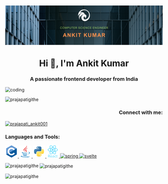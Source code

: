![logo](https://github.com/Prajapatigithe/Prajapatigithe/blob/main/Black%20and%20White%20Gradient%20Corporate%20Business%20Linkedin%20Banner%20Background%20Photo%20(1).png)
<h1 align="center">Hi 👋, I'm Ankit Kumar</h1>
<h3 align="center">A passionate frontend developer from India</h3>
<img algin="right" alt="coding" width="400"src="https://camo.githubusercontent.com/4d9f5ecceb711eec6e2018f38a5677dc657c9738d4a65ba3b928c41c0a45b439/68747470733a2f2f6d69726f2e6d656469756d2e636f6d2f6d61782f313336302f302a37513379765349765f7430696f4a2d5a2e676966">
<p align="left"> <img src="https://komarev.com/ghpvc/?username=prajapatigithe&label=Profile%20views&color=0e75b6&style=flat" alt="prajapatigithe" /> </p>

<h3 align="right">Connect with me:</h3>
<p align="left">
<a href="https://instagram.com/prajapati_ankit001" target="blank"><img align="center" src="https://raw.githubusercontent.com/rahuldkjain/github-profile-readme-generator/master/src/images/icons/Social/instagram.svg" alt="prajapati_ankit001" height="30" width="40" /></a>
</p>

<h3 align="left">Languages and Tools:</h3>
<p align="left"> <a href="https://www.cprogramming.com/" target="_blank" rel="noreferrer"> <img src="https://raw.githubusercontent.com/devicons/devicon/master/icons/c/c-original.svg" alt="c" width="40" height="40"/> </a> <a href="https://www.java.com" target="_blank" rel="noreferrer"> <img src="https://raw.githubusercontent.com/devicons/devicon/master/icons/java/java-original.svg" alt="java" width="40" height="40"/> </a> <a href="https://www.python.org" target="_blank" rel="noreferrer"> <img src="https://raw.githubusercontent.com/devicons/devicon/master/icons/python/python-original.svg" alt="python" width="40" height="40"/> </a> <a href="https://reactjs.org/" target="_blank" rel="noreferrer"> <img src="https://raw.githubusercontent.com/devicons/devicon/master/icons/react/react-original-wordmark.svg" alt="react" width="40" height="40"/> </a> <a href="https://spring.io/" target="_blank" rel="noreferrer"> <img src="https://www.vectorlogo.zone/logos/springio/springio-icon.svg" alt="spring" width="40" height="40"/> </a> <a href="https://svelte.dev" target="_blank" rel="noreferrer"> <img src="https://upload.wikimedia.org/wikipedia/commons/1/1b/Svelte_Logo.svg" alt="svelte" width="40" height="40"/> </a> </p>

<p><img align="left" src="https://github-readme-stats.vercel.app/api/top-langs?username=prajapatigithe&show_icons=true&locale=en&layout=compact" alt="prajapatigithe" /></p>

<p>&nbsp;<img align="center" src="https://github-readme-stats.vercel.app/api?username=prajapatigithe&show_icons=true&locale=en" alt="prajapatigithe" /></p>

<p><img align="center" src="https://github-readme-streak-stats.herokuapp.com/?user=prajapatigithe&" alt="prajapatigithe" /></p>

